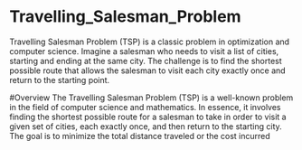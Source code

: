 # Travelling_Salesman_Problem
Travelling Salesman Problem (TSP) is a classic problem in optimization and computer science. Imagine a salesman who needs to visit a list of cities, starting and ending at the same city. The challenge is to find the shortest possible route that allows the salesman to visit each city exactly once and return to the starting point.

#Overview
The Travelling Salesman Problem (TSP) is a well-known problem in the field of computer science and mathematics. In essence, it involves finding the shortest possible route for a salesman to take in order to visit a given set of cities, each exactly once, and then return to the starting city. The goal is to minimize the total distance traveled or the cost incurred


